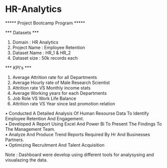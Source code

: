 # HR-Analytics
***** Project Bootcamp Program *****

*** Datasets ***
1. Domain : HR Analytics
2. Project Name : Employee Retention
3. Dataset Name : HR_1 & HR_2
4. Dataset size : 50k records each

*** KPI's ***

1) Average Attrition rate for all Departments
2) Average Hourly rate of Male Research Scientist
3) Attrition rate VS Monthly income stats
4) Average Working years for each Departments
5) Job Role VS Work Life Balance
6) Attrition rate VS Year since last promotion relation

• Conducted A Detailed Analysis Of Human Resourse Data To Identify 
Employee Retention And Engagement.  
• Developed A Report Using Excel And Power Bi To Present The Findings 
To The Management Team.  
• Analyze And Produce Trend Reports Required By Hr And Businesses 
Partners.  
• Optimizing Recruitment And Talent Acquisition

Note : Dashboard were develop using different tools for analysysing and visualazing the data.
